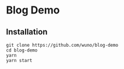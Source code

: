 # Blog Demo


## Installation
```
git clone https://github.com/wuno/blog-demo
cd blog-demo
yarn
yarn start
```
